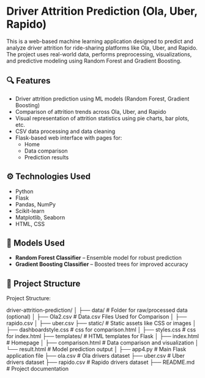 # Driver Attrition Prediction (Ola, Uber, Rapido)

This is a web-based machine learning application designed to predict and analyze driver attrition for ride-sharing platforms like Ola, Uber, and Rapido. The project uses real-world data, performs preprocessing, visualizations, and predictive modeling using Random Forest and Gradient Boosting.

## 🔍 Features

- Driver attrition prediction using ML models (Random Forest, Gradient Boosting)
- Comparison of attrition trends across Ola, Uber, and Rapido
- Visual representation of attrition statistics using pie charts, bar plots, etc.
- CSV data processing and data cleaning
- Flask-based web interface with pages for:
  - Home
  - Data comparison
  - Prediction results


## ⚙️ Technologies Used

- Python
- Flask
- Pandas, NumPy
- Scikit-learn
- Matplotlib, Seaborn
- HTML, CSS

## 🧠 Models Used

- **Random Forest Classifier** – Ensemble model for robust prediction
- **Gradient Boosting Classifier** – Boosted trees for improved accuracy

## 📁 Project Structure
Project Structure:

driver-attrition-prediction/
│
├── data/                      # Folder for raw/processed data (optional)
│   ├── Ola2.csv               # Data.csv Files Used for Comparison
│   ├── rapido.csv
│   ├── uber.csv
├── static/                    # Static assets like CSS or images
│   ├── dashboardstyle.css     # css for comparison.html
│   ├── styles.css             # css for index.html
├── templates/                 # HTML templates for Flask
│   ├── index.html             # Homepage
│   ├── comparison.html        # Data comparison and visualization
│   └── result.html            # Model prediction output
│
├── app4.py                    # Main Flask application file
├── ola.csv                    # Ola drivers dataset
├── uber.csv                   # Uber drivers dataset
├── rapido.csv                 # Rapido drivers dataset
├── README.md                  # Project documentation

